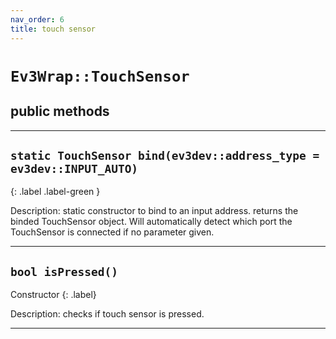 ```yaml
---
nav_order: 6
title: touch sensor
---
```


# `Ev3Wrap::TouchSensor`
## public methods

---

## `static TouchSensor bind(ev3dev::address_type = ev3dev::INPUT_AUTO)`
{: .label .label-green }

Description: static constructor to bind to an input address.
returns the binded TouchSensor object. Will automatically detect which port the TouchSensor is connected if no parameter given.

---

## `bool isPressed()`
Constructor
{: .label}

Description: checks if touch sensor is pressed.

---
